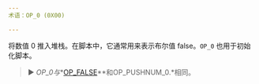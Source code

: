 ```yaml
---
术语：OP_0 (0X00)

---
```

将数值 0 推入堆栈。在脚本中，它通常用来表示布尔值 false。`OP_0` 也用于初始化脚本。

> ► *OP_0与**[OP_FALSE](/dictionnaire/O.md#op_false-0x00)**和OP_PUSHNUM_0.*相同。